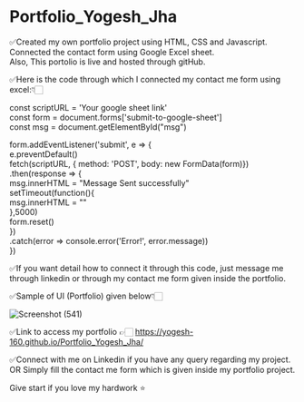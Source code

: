 # Portfolio_Yogesh_Jha

✅Created my own portfolio project using HTML, CSS and Javascript. Connected the contact form using Google Excel sheet.<br/>
Also, This portolio is live and hosted through gitHub.<br/>



✅Here is the code through which I connected my contact me form using excel:👇🏻<br/>

const scriptURL = 'Your google sheet link'<br/>
const form = document.forms['submit-to-google-sheet']<br/>
const msg = document.getElementById("msg")<br/>

form.addEventListener('submit', e => {<br/>
  e.preventDefault()<br/>
  fetch(scriptURL, { method: 'POST', body: new FormData(form)})<br/>
    .then(response => {<br/>
        msg.innerHTML = "Message Sent successfully"<br/>
        setTimeout(function(){<br/>
            msg.innerHTML = ""<br/>
        },5000)<br/>
        form.reset()<br/>
    })<br/>
    .catch(error => console.error('Error!', error.message))<br/>
})<br/>



✅If you want detail how to connect it through this code, just message me through linkedin or through my contact me form given inside the portfolio.<br/>

✅Sample of UI (Portfolio) given below👇🏻<br/>

![Screenshot (541)](https://github.com/Yogesh-160/Portfolio_Yogesh_Jha/assets/124399567/b062f71a-1aeb-46cd-9f19-921f3540fdcf)


✅Link to access my portfolio 👉🏻 https://yogesh-160.github.io/Portfolio_Yogesh_Jha/<br/>


✅Connect with me on Linkedin if you have any query regarding my project.  <br/>
OR
Simply fill the contact me form which is given inside my portfolio project.<br/>


Give start if you love my hardwork ⭐️<br/>
